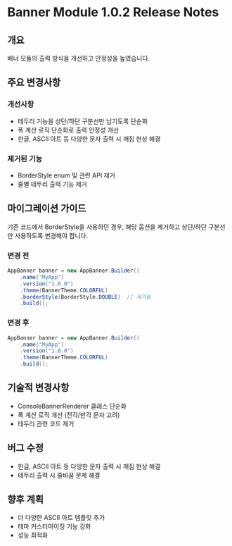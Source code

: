 # Banner Module 1.0.2 Release Notes

## 개요
배너 모듈의 출력 방식을 개선하고 안정성을 높였습니다.

## 주요 변경사항

### 개선사항
- 테두리 기능을 상단/하단 구분선만 남기도록 단순화
- 폭 계산 로직 단순화로 출력 안정성 개선
- 한글, ASCII 아트 등 다양한 문자 출력 시 깨짐 현상 해결

### 제거된 기능
- BorderStyle enum 및 관련 API 제거
- 줄별 테두리 출력 기능 제거

## 마이그레이션 가이드
기존 코드에서 BorderStyle을 사용하던 경우, 해당 옵션을 제거하고 상단/하단 구분선만 사용하도록 변경해야 합니다.

### 변경 전
```java
AppBanner banner = new AppBanner.Builder()
    .name("MyApp")
    .version("1.0.0")
    .theme(BannerTheme.COLORFUL)
    .borderStyle(BorderStyle.DOUBLE)  // 제거됨
    .build();
```

### 변경 후
```java
AppBanner banner = new AppBanner.Builder()
    .name("MyApp")
    .version("1.0.0")
    .theme(BannerTheme.COLORFUL)
    .build();
```

## 기술적 변경사항
- ConsoleBannerRenderer 클래스 단순화
- 폭 계산 로직 개선 (전각/반각 문자 고려)
- 테두리 관련 코드 제거

## 버그 수정
- 한글, ASCII 아트 등 다양한 문자 출력 시 깨짐 현상 해결
- 테두리 출력 시 줄바꿈 문제 해결

## 향후 계획
- 더 다양한 ASCII 아트 템플릿 추가
- 테마 커스터마이징 기능 강화
- 성능 최적화 